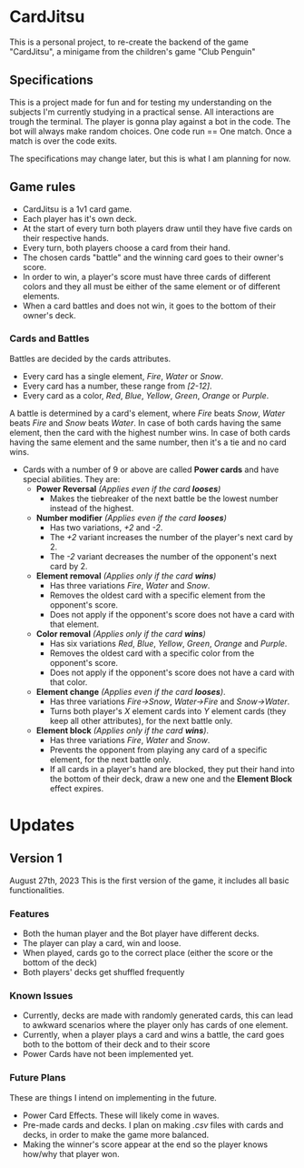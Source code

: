 # CardJitsu
This is a personal project, to re-create the backend of the game "CardJitsu", a minigame from the children's game "Club Penguin"

## Specifications
This is a project made for fun and for testing my understanding on the subjects I'm currently studying in a practical sense.
All interactions are trough the terminal.
The player is gonna play against a bot in the code.
The bot will always make random choices.
One code run == One match. Once a match is over the code exits.

The specifications may change later, but this is what I am planning for now.

## Game rules
- CardJitsu is a 1v1 card game.
- Each player has it's own deck.
- At the start of every turn both players draw until they have five cards on their respective hands.
- Every turn, both players choose a card from their hand.
- The chosen cards "battle" and the winning card goes to their owner's score.
- In order to win, a player's score must have three cards of different colors and they all must be either of the same element or of different elements.
- When a card battles and does not win, it goes to the bottom of their owner's deck.

### Cards and Battles
Battles are decided by the cards attributes.
- Every card has a single element, *Fire*, *Water* or *Snow*.
- Every card has a number, these range from *[2-12]*.
- Every card as a color, *Red*, *Blue*, *Yellow*, *Green*, *Orange* or *Purple*.

A battle is determined by a card's element, where *Fire* beats *Snow*, *Water* beats *Fire* and *Snow* beats *Water*.
In case of both cards having the same element, then the card with the highest number wins.
In case of both cards having the same element and the same number, then it's a tie and no card wins.

- Cards with a number of 9 or above are called **Power cards** and have special abilities. They are:
    - **Power Reversal** *(Applies even if the card **looses**)*
        - Makes the tiebreaker of the next battle be the lowest number instead of the highest.
    - **Number modifier**  *(Applies even if the card **looses**)*
        - Has two variations, *+2* and *-2*.
        - The *+2* variant increases the number of the player's next card by 2.
        - The *-2* variant decreases the number of the opponent's next card by 2.
    - **Element removal** *(Applies only if the card **wins**)*
        - Has three variations *Fire*, *Water* and *Snow*.
        - Removes the oldest card with a specific element from the opponent's score.
        - Does not apply if the opponent's score does not have a card with that element.
    - **Color removal** *(Applies only if the card **wins**)*
        - Has six variations *Red*, *Blue*, *Yellow*, *Green*, *Orange* and *Purple*.
        - Removes the oldest card with a specific color from the opponent's score.
        - Does not apply if the opponent's score does not have a card with that color.
    - **Element change** *(Applies even if the card **looses**)*.
        - Has three variations *Fire->Snow*, *Water->Fire* and *Snow->Water*.
        - Turns both player's *X* element cards into *Y* element cards (they keep all other attributes), for the next battle only.
    - **Element block** *(Applies only if the card **wins**)*.
        - Has three variations *Fire*, *Water* and *Snow*.
        - Prevents the opponent from playing any card of a specific element, for the next battle only.
        - If all cards in a player's hand are blocked, they put their hand into the bottom of their deck, draw a new one and the **Element Block** effect expires.

# Updates
## Version 1
August 27th, 2023
This is the first version of the game, it includes all basic functionalities.
### Features
- Both the human player and the Bot player have different decks.
- The player can play a card, win and loose.
- When played, cards go to the correct place (either the score or the bottom of the deck)
- Both players' decks get shuffled frequently

### Known Issues
- Currently, decks are made with randomly generated cards, this can lead to awkward scenarios where the player only has cards of one element.
- Currently, when a player plays a card and wins a battle, the card goes both to the bottom of their deck and to their score
- Power Cards have not been implemented yet.

### Future Plans
These are things I intend on implementing in the future.
- Power Card Effects. These will likely come in waves. 
- Pre-made cards and decks. I plan on making *.csv* files with cards and decks, in order to make the game more balanced.
- Making the winner's score appear at the end so the player knows how/why that player won.

